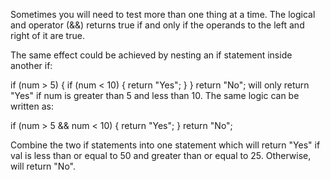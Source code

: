 Sometimes you will need to test more than one thing at a time. The logical and operator (&&) returns true if and only if the operands to the left and right of it are true.

The same effect could be achieved by nesting an if statement inside another if:

if (num > 5) {
  if (num < 10) {
    return "Yes";
  }
}
return "No";
will only return "Yes" if num is greater than 5 and less than 10. The same logic can be written as:

if (num > 5 && num < 10) {
  return "Yes";
}
return "No";

Combine the two if statements into one statement which will return "Yes" if val is less than or equal to 50 and greater than or equal to 25. Otherwise, will return "No".
